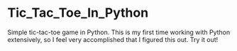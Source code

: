 # Tic_Tac_Toe_In_Python
Simple tic-tac-toe game in Python. This is my first time working with Python extensively, so I feel very accomplished that I figured this out. Try it out!
